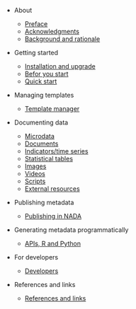 * About

    * [Preface](about.md)
    * [Acknowledgments](about.md#acknowledgements)
    * [Background and rationale](about.md#background)

* Getting started

    * [Installation and upgrade](installation.md)
    * [Befor you start](template-manager/before_start.md)
    * [Quick start](quick-start.md)

* Managing templates

   * [Template manager](managing_templates.md)

* Documenting data

    * [Microdata](template-manager/microdata.md)
    * [Documents](template-manager/document.md)
    * [Indicators/time series](template-manager/indicator.md)
    * [Statistical tables](template-manager/table.md)
    * [Images](template-manager/image.md)
    * [Videos](template-manager/video.md)
    * [Scripts](template-manager/script.md)
    * [External resources](template-manager/external_resource.md)

* Publishing metadata 

    * [Publishing in NADA](publish_to_nada.md)

* Generating metadata programmatically

    * [APIs, R and Python](programmatic.md)

* For developers

    * [Developers](developers.md)

* References and links

    * [References and links](references.md)
